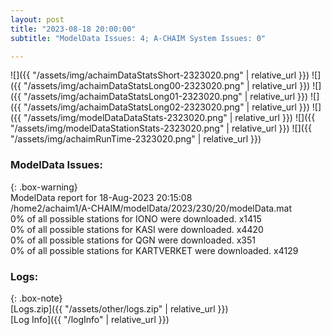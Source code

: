 ```yaml
---
layout: post
title: "2023-08-18 20:00:00"
subtitle: "ModelData Issues: 4; A-CHAIM System Issues: 0"

---
```


![]({{ "/assets/img/achaimDataStatsShort-2323020.png" | relative_url }})
![]({{ "/assets/img/achaimDataStatsLong00-2323020.png" | relative_url }})
![]({{ "/assets/img/achaimDataStatsLong01-2323020.png" | relative_url }})
![]({{ "/assets/img/achaimDataStatsLong02-2323020.png" | relative_url }})
![]({{ "/assets/img/modelDataDataStats-2323020.png" | relative_url }})
![]({{ "/assets/img/modelDataStationStats-2323020.png" | relative_url }})
![]({{ "/assets/img/achaimRunTime-2323020.png" | relative_url }})


### ModelData Issues:  
  
{: .box-warning}  
 ModelData report for 18-Aug-2023 20:15:08   
 /home2/achaim1/A-CHAIM/modelData/2023/230/20/modelData.mat   
 0% of all possible stations for IONO were downloaded. x1415   
 0% of all possible stations for KASI were downloaded. x4420   
 0% of all possible stations for QGN were downloaded. x351   
 0% of all possible stations for KARTVERKET were downloaded. x4129   
  


### Logs:  
  
{: .box-note}  
[Logs.zip]({{ "/assets/other/logs.zip" | relative_url }})  
[Log Info]({{ "/logInfo" | relative_url }})  
